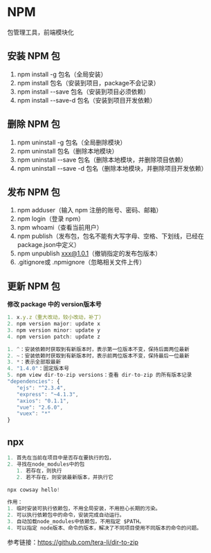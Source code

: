# NPM
包管理⼯具，前端模块化

## 安装 NPM 包
1. npm install -g 包名（全局安装）
2. npm install 包名（安装到项⽬，package不会记录）
3. npm install --save 包名（安装到项⽬必须依赖）
4. npm install --save-d 包名（安装到项⽬开发依赖）

## 删除 NPM 包
1. npm uninstall -g 包名（全局删除模块）
2. npm uninstall 包名（删除本地模块）
3. npm uninstall --save 包名（删除本地模块，并删除项⽬依赖）
4. npm uninstall --save -d 包名（删除本地模块，并删除项⽬开发依赖）

## 发布 NPM 包
1. npm adduser（输⼊ npm 注册的账号、密码、邮箱）
2. npm login（登录 npm）
3. npm whoami（查看当前用户）
4. npm publish（发布包，包名不能有⼤写字⺟、空格、下划线，已经在 package.json中定义）
5. npm unpublish xxx@1.0.1（撤销指定的发布包版本）
6. .gitignore或 .npmignore（忽略相关⽂件上传）

## 更新 NPM 包
**修改 package 中的 version版本号**
```js
1. x.y.z（重大改动，较小改动，补丁）
2. npm version major: update x
3. npm version minor: update y
4. npm version patch: update z
```
```js
1. ^：安装依赖时获取到有新版本时，表示第⼀位版本不变，保持后⾯两位最新
2. ~：安装依赖时获取到有新版本时，表示前两位版本不变，保持最后⼀位最新
3. *：表示全部取最新
4. "1.4.0"：固定版本号
5. npm view dir-to-zip versions：查看 dir-to-zip 的所有版本记录
"dependencies": {
   "ejs": "^2.3.4",
   "express": "~4.1.3",
   "axios": "0.1.1",
   "vue": "2.6.0",
   "vuex": "*"
}
```

## npx
```js
1. ⾸先在当前在项目中是否存在要执行的包，
2. 寻找在node_modules中的包 
   1. 若存在，则执行
   2. 若不存在，则安装最新版本，并执⾏它

npx cowsay hello! 

作用：
1. 临时安装可执⾏依赖包，不⽤全局安装，不⽤担⼼⻓期的污染。
2. 可以执⾏依赖包中的命令，安装完成⾃动运⾏。
3. ⾃动加载node_modules中依赖包，不⽤指定 $PATH。
4. 可以指定 node版本、命令的版本，解决了不同项⽬使⽤不同版本的命令的问题。
```

参考链接：https://github.com/tera-li/dir-to-zip